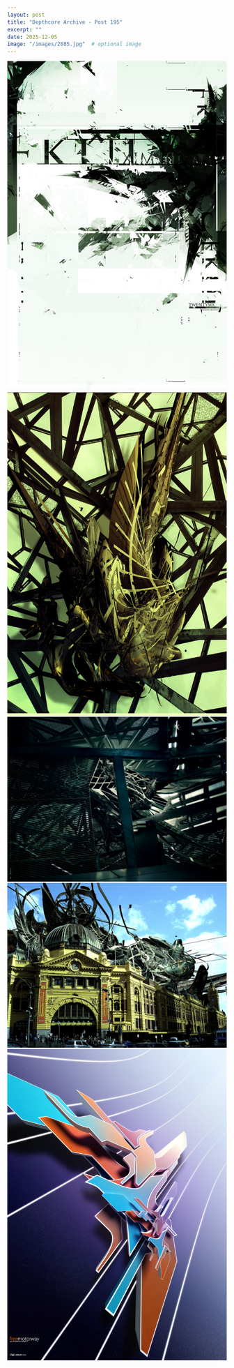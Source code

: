 ```yaml
---
layout: post
title: "Depthcore Archive - Post 195"
excerpt: ""
date: 2025-12-05
image: "/images/2885.jpg"  # optional image
---
```


<img src="/images/2885.jpg">
<img src="/images/2887_monarch.jpg" alt="2887_monarch.jpg"/>
<img src="/images/2888_exile.jpg" alt="2888_exile.jpg"/>
<img src="/images/2889_metropolo.jpg" alt="2889_metropolo.jpg"/>
<img src="/images/2891.jpg" alt="2891.jpg"/>
